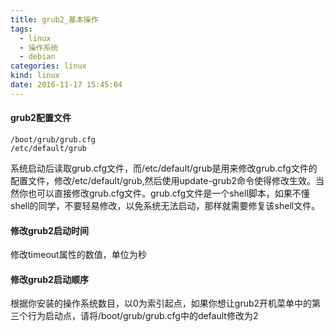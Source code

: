 ```yaml
---
title: grub2_基本操作
tags:
  - linux
  - 操作系统
  - debian
categories: linux
kind: linux
date: 2016-11-17 15:45:04
---
```


#### grub2配置文件

    /boot/grub/grub.cfg
    /etc/default/grub

系统启动后读取grub.cfg文件，而/etc/default/grub是用来修改grub.cfg文件的配置文件，修改/etc/default/grub,然后使用update-grub2命令使得修改生效。当然你也可以直接修改grub.cfg文件。grub.cfg文件是一个shell脚本，如果不懂shell的同学，不要轻易修改，以免系统无法启动，那样就需要修复该shell文件。

#### 修改grub2启动时间
修改timeout属性的数值，单位为秒

#### 修改grub2启动顺序
根据你安装的操作系统数目，以0为索引起点，如果你想让grub2开机菜单中的第三个行为启动点，请将/boot/grub/grub.cfg中的default修改为2
